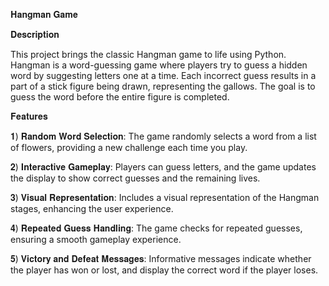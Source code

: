 𝐇𝐚𝐧𝐠𝐦𝐚𝐧 𝐆𝐚𝐦𝐞

𝐃𝐞𝐬𝐜𝐫𝐢𝐩𝐭𝐢𝐨𝐧

This project brings the classic Hangman game to life using Python. Hangman is a word-guessing game where players try to guess a hidden word by suggesting letters one at a time. Each incorrect guess results in a part of a stick figure being drawn, representing the gallows. The goal is to guess the word before the entire figure is completed.

𝐅𝐞𝐚𝐭𝐮𝐫𝐞𝐬

𝟏) 𝐑𝐚𝐧𝐝𝐨𝐦 𝐖𝐨𝐫𝐝 𝐒𝐞𝐥𝐞𝐜𝐭𝐢𝐨𝐧: The game randomly selects a word from a list of flowers, providing a new challenge each time you play.

𝟐) 𝐈𝐧𝐭𝐞𝐫𝐚𝐜𝐭𝐢𝐯𝐞 𝐆𝐚𝐦𝐞𝐩𝐥𝐚𝐲: Players can guess letters, and the game updates the display to show correct guesses and the remaining lives.

𝟑) 𝐕𝐢𝐬𝐮𝐚𝐥 𝐑𝐞𝐩𝐫𝐞𝐬𝐞𝐧𝐭𝐚𝐭𝐢𝐨𝐧: Includes a visual representation of the Hangman stages, enhancing the user experience.

𝟒) 𝐑𝐞𝐩𝐞𝐚𝐭𝐞𝐝 𝐆𝐮𝐞𝐬𝐬 𝐇𝐚𝐧𝐝𝐥𝐢𝐧𝐠: The game checks for repeated guesses, ensuring a smooth gameplay experience.

𝟓) 𝐕𝐢𝐜𝐭𝐨𝐫𝐲 𝐚𝐧𝐝 𝐃𝐞𝐟𝐞𝐚𝐭 𝐌𝐞𝐬𝐬𝐚𝐠𝐞𝐬: Informative messages indicate whether the player has won or lost, and display the correct word if the player loses.
